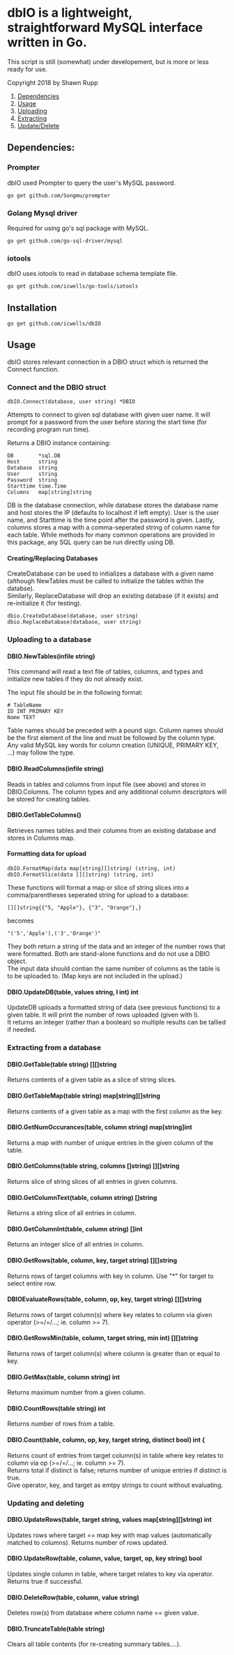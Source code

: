# dbIO is a lightweight, straightforward MySQL interface written in Go.  
This script is still (somewhat) under developement, but is more or less ready for use.  

Copyright 2018 by Shawn Rupp

1. [Dependencies](#dependencies)  
2. [Usage](#usage)  
3. [Uploading](#uploading-to-a-database)  
4. [Extracting](#extracting-from-a-database)  
5. [Update/Delete](#updating-and-deleting)  

## Dependencies:  

### Prompter  
dbIO used Prompter to query the user's MySQL password.  

	go get github.com/Songmu/prompter  

### Golang Mysql driver
Required for using go's sql package with MySQL.  

	go get github.com/go-sql-driver/mysql  

### iotools
dbIO uses iotools to read in database schema template file.  

	go get github.com/icwells/go-tools/iotools  

## Installation  

	go get github.com/icwells/dbIO  

## Usage  
dbIO stores relevant connection in a DBIO struct which is returned the Connect function.  

### Connect and the DBIO struct  
	dbIO.Connect(database, user string) *DBIO  

Attempts to connect to given sql database with given user name. It will prompt for a password from 
the user before storing the start time (for recording program run time).  

Returns a DBIO instance containing:  
```
DB        *sql.DB  
Host	  string
Database  string  
User      string  
Password  string  
Starttime time.Time  
Columns   map[string]string  
```
DB is the database connection, while database stores the database name and host stores the IP (defaults to localhost if left empty). 
User is the user name, and Starttime is the time point after the password is given. Lastly, columns stores a map with a comma-seperated string of column 
name for each table. While methods for many common operations are provided in this package, any SQL query can be run directly using DB.  

#### Creating/Replacing Databases  
CreateDatabase can be used to initializes a database with a given name (although NewTables must be called to initialize the tables within the databse).  
Similarly, ReplaceDatabase will drop an existing database (if it exists) and re-initialize it (for testing).  
```
dbio.CreateDatabase(database, user string)  
dbio.ReplaceDatabase(database, user string)  
```

### Uploading to a database 

#### DBIO.NewTables(infile string)  
This command will read a text file of tables, columns, and types and initialize new tables if they do not already exist.  

The input file should be in the following format:  

	# TableName  
	ID INT PRIMARY KEY  
	Name TEXT 

Table names should be preceded with a pound sign. Column names should be the first element of the line and must be 
followed by the column type. Any valid MySQL key words for column creation (UNIQUE, PRIMARY KEY, ...) may follow the type.  

#### DBIO.ReadColumns(infile string)  
Reads in tables and columns from input file (see above) and stores in DBIO.Columns. The column types and 
any additional column descriptors will be stored for creating tables.  

#### DBIO.GetTableColumns()  
Retrieves names tables and their columns from an existing database and stores in Columns map.  

#### Formatting data for upload  
```
dbIO.FormatMap(data map[string][]string) (string, int)  
dbIO.FormatSlice(data [][]string) (string, int)  
```

These functions will format a map or slice of string slices into a comma/parentheses seperated string for upload to a database:  
```
[][]string{{"5, "Apple"}, {"3", "Orange"},}  
```
becomes 
```
"('5','Apple'),('3','Orange')"  
```
They both return a string of the data and an integer of the number rows that were formatted. Both are stand-alone functions and do not use a DBIO object.  
The input data should contian the same number of columns as the table is to be uploaded to. (Map keys are not included in the upload.)  

#### DBIO.UpdateDB(table, values string, l int) int  

UpdateDB uploads a formatted string of data (see previous functions) to a given table. It will print the number of rows uploaded (given with l).  
It returns an integer (rather than a boolean) so multiple results can be tallied if needed.  

### Extracting from a database  

#### DBIO.GetTable(table string) [][]string  
Returns contents of a given table as a slice of string slices.  

#### DBIO.GetTableMap(table string) map[string][]string  
Returns contents of a given table as a map with the first column as the key.  

#### DBIO.GetNumOccurances(table, column string) map[string]int  
Returns a map with number of unique entries in the given column of the table.  

#### DBIO.GetColumns(table string, columns []string) [][]string  
Returns slice of string slices of all entries in given columns.  

#### DBIO.GetColumnText(table, column string) []string  
Returns a string slice of all entries in column.  

#### DBIO.GetColumnInt(table, column string) []int  
Returns an integer slice of all entries in column.  

#### DBIO.GetRows(table, column, key, target string) [][]string  
Returns rows of target columns with key in column. Use "*" for target to select entire row.  

#### DBIOEvaluateRows(table, column, op, key, target string) [][]string  
Returns rows of target column(s) where key relates to column via given operator (>=/=/...; ie. column >= 7).  

#### DBIO.GetRowsMin(table, column, target string, min int) [][]string  
Returns rows of target column(s) where column is greater than or equal to key.  

#### DBIO.GetMax(table, column string) int  
Returns maximum number from a given column.  

#### DBIO.CountRows(table string) int  
Returns number of rows from a table.  

#### DBIO.Count(table, column, op, key, target string, distinct bool) int {
Returns count of entries from target column(s) in table where key relates to column via op (>=/=/...; ie. column >= 7).  
Returns total if distinct is false; returns number of unique entries if distinct is true.  
Give operator, key, and target as emtpy strings to count without evaluating.  

### Updating and deleting  

#### DBIO.UpdateRows(table, target string, values map[string][]string) int 
Updates rows where target == map key with map values (automatically matched to columns). 
Returns number of rows updated.  

#### DBIO.UpdateRow(table, column, value, target, op, key string) bool  
Updates single column in table, where target relates to key via operator. Returns true if successful.  

#### DBIO.DeleteRow(table, column, value string)  
Deletes row(s) from database where column name == given value.  

#### DBIO.TruncateTable(table string)  
Clears all table contents (for re-creating summary tables....).  
